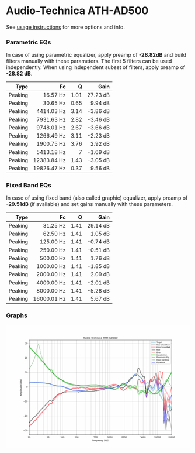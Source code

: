 # Audio-Technica ATH-AD500
See [usage instructions](https://github.com/jaakkopasanen/AutoEq#usage) for more options and info.

### Parametric EQs
In case of using parametric equalizer, apply preamp of **-28.82dB** and build filters manually
with these parameters. The first 5 filters can be used independently.
When using independent subset of filters, apply preamp of **-28.82 dB**.

| Type    | Fc          |    Q | Gain     |
|--------:|------------:|-----:|---------:|
| Peaking | 16.57 Hz    | 1.01 | 27.23 dB |
| Peaking | 30.65 Hz    | 0.65 | 9.94 dB  |
| Peaking | 4414.03 Hz  | 3.14 | -3.86 dB |
| Peaking | 7931.63 Hz  | 2.82 | -3.46 dB |
| Peaking | 9748.01 Hz  | 2.67 | -3.66 dB |
| Peaking | 1266.49 Hz  | 3.11 | -2.23 dB |
| Peaking | 1900.75 Hz  | 3.76 | 2.92 dB  |
| Peaking | 5413.18 Hz  | 7    | -1.69 dB |
| Peaking | 12383.84 Hz | 1.43 | -3.05 dB |
| Peaking | 19826.47 Hz | 0.37 | 9.56 dB  |

### Fixed Band EQs
In case of using fixed band (also called graphic) equalizer, apply preamp of **-29.51dB**
(if available) and set gains manually with these parameters.

| Type    | Fc          |    Q | Gain     |
|--------:|------------:|-----:|---------:|
| Peaking | 31.25 Hz    | 1.41 | 29.14 dB |
| Peaking | 62.50 Hz    | 1.41 | 1.05 dB  |
| Peaking | 125.00 Hz   | 1.41 | -0.74 dB |
| Peaking | 250.00 Hz   | 1.41 | -0.51 dB |
| Peaking | 500.00 Hz   | 1.41 | 1.76 dB  |
| Peaking | 1000.00 Hz  | 1.41 | -1.85 dB |
| Peaking | 2000.00 Hz  | 1.41 | 2.09 dB  |
| Peaking | 4000.00 Hz  | 1.41 | -2.01 dB |
| Peaking | 8000.00 Hz  | 1.41 | -5.28 dB |
| Peaking | 16000.01 Hz | 1.41 | 5.67 dB  |

### Graphs
![](./Audio-Technica%20ATH-AD500.png)
